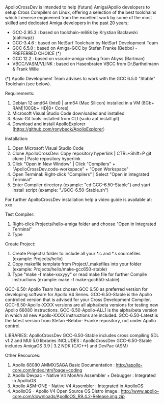ApolloCrossDev is intended to help (future) Amiga/Apollo developers to setup Cross Compilers on Linux, offering a selection of the best toolchains which I  reverse engineered from the excellent work by some of the most skilled and dedicated Amiga developers in the past 20 years;

- GCC-2.95.3        : based on toolchain-m68k by Krystian Bacławski (cahirwpz)
- GCC-3.4.6         : based on NetSurf Toolchain by NetSurf Development Team
- GCC 6.5.0         : based on Amiga-GCC by Stefan Franke (Bebbo) - PREFERRED CHOICE (*)
- GCC 12.2          : based on vscode-amiga-debug from Abyss (Bartman)
- VBCC/VASM/VLINK   : based on Hasenbraten VBCC from Dr.Barthelmann & Frank Wille

(*) Apollo Development Team advises to work with the GCC 6.5.0 "Stable" Toolchain (see below).

Requirements:
1. Debian 12 amd64 (Intel) | arm64 (Mac Silicon) installed in a VM (8Gb+ RAM|100Gb+ HD|8+ Cores) 
2. Microsoft Visual Studio Code downloaded and installed
3. Basic Git tools installed from CLI (sudo apt install git)
4. Download and install ApolloExplorer (https://github.com/ronybeck/ApolloExplorer)

Installation:
1. Open Microsoft Visual Studio Code
2. Clone ApolloCrossDev: Copy repository hyperlink | CTRL+Shift+P git clone | Paste repository hyperlink
3. Click "Open in New Window" | Click "Compilers" + "ApolloCrossDev.code-workspace" + "Open Workspace"
4. Open Terminal: Right-click "Compilers" | Select "Open in integrated Terminal"
5. Enter Compiler directory (example: "cd GCC-6.50-Stable") and start Install script (example: "./GCC-6.50-Stable.sh")

For further ApolloCrossDev installation help a video guide is available at: xxx

Test Compiler:
1. Right-click Projects/hello-amiga folder and choose "Open in Integrated Terminal"
2. Type 

Create Project:
1. Create Projects/<mysource> folder to include all your *.c and *.s sourcefiles (example: Projects/hello)
2. Copy makefile template from Project/_makefiles into your folder (example: Projects/hello/make-gcc650-stable)
3. Type "make -f make-xxxyyy" or read make file for further Compile instructions (example: make -f make-gcc650-stable)

GCC-6.50:
Apollo Team has chosen GCC 6.50 as preferred version for developing software for Apollo V4 Series.
GCC-6.50-Stable is the Apollo controlled version that is advised for your Cross Development Compiler.
GCC-6.50-Apollo-XXXX versions are all alpha/beta versions for testing new Apollo 68080 instructions.
GCC-6.50-Apollo-ALL1 is the alpha/beta version in which all new Apollo-XXXX instructions are included.
GCC-6.50-Latest is the latest version from Stefan -Bebbo- Franke repository, not under Apollo control.

LIBRARIES: ApolloCrossDev GCC-6.50-Stable includes cross compiling SDL v1.2 and MUI 5.0 libraries
INCLUDES : ApolloCrossDev GCC-6.50-Stable includes AmigaOS 3.9 | 3.2 NDK (C/C++) and DevPac (ASM)

Other Resources:
1. Apollo 68080 AMMX/SAGA Basic Documentation            : http://apollo-core.com/index.htm?page=coding
2. Apollo Devpac - Native V4 MonAm Assembler + Debugger  : Integrated in ApolloOS
3. Apollo ASM-ONE - Native V4 Assembler                  : Integrated in ApolloOS
4. ApolloOS - Apollo V4 Open Source OS Distro Image      : http://www.apollo-core.com/downloads/ApolloOS_R9.4.2-Release.img.zip
